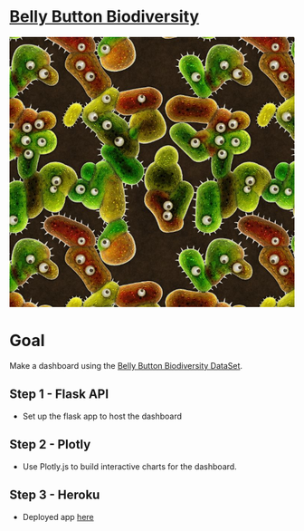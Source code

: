 # [Belly Button Biodiversity](https://bellybuttondashboardbleh.herokuapp.com/)

![Bacteria by filterforge.com](Images/bacteria_by_filterforgedotcom.jpg)

# Goal

Make a dashboard using the [Belly Button Biodiversity DataSet](http://robdunnlab.com/projects/belly-button-biodiversity/).

## Step 1 - Flask API

* Set up the flask app to host the dashboard

## Step 2 - Plotly

* Use Plotly.js to build interactive charts for the dashboard.

## Step 3 - Heroku

* Deployed app [here](https://bellybuttondashboardbleh.herokuapp.com/)